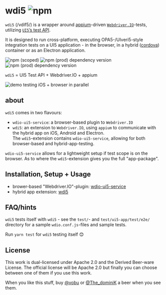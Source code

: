 # wdi5 ![npm](https://img.shields.io/npm/v/wdi5)

`wdi5` (/vdif5/) is a wrapper around [appium](http://appium.io)-driven [`Webdriver.IO`](https://webdriver.io)-tests, utilizing [`UI5`’s test API](https://ui5.sap.com/#/api/sap.ui.test).

It is designed to run cross-platform, executing OPA5-/UIveri5-style integration tests on a UI5 application - in the browser, in a hybrid ([cordova](https://cordova.apache.org)) container or as an Electron application.

![npm (scoped)](https://img.shields.io/npm/v/@openui5/sap.ui.core?label=ui5) ![npm (prod) dependency version](https://img.shields.io/npm/dependency-version/wdi5/webdriverio) ![npm (prod) dependency version](https://img.shields.io/npm/dependency-version/wdi5/appium)

`wdi5` = UI5 Test API + Webdriver.IO + appium

![demo testing iOS + browser in parallel](./docs/demo-testing.gif)

## about

`wdi5` comes in two flavours:
- `wdio-ui5-service`: a browser-based plugin to `Webdriver.IO`
- `wdi5`: an extension to `Webdriver.IO`, using `appium` to communicate with the hybrid app on iOS, Android and Electron.  
  The `wdi5`-extension contains `wdio-ui5-service`, allowing for both browser-based and hybrid-app-testing.

`wdio-ui5-service` allows for a lightweight setup if test scope is on the browser. As to where the `wdi5`-extension gives you the full "app-package".

## Installation, Setup + Usage

* brower-based "Webdriver.IO"-plugin: [wdio-ui5-service](./wdio-ui-service/README.md)
* hybrid app extension: [wdi5](./wdi5/README.md)


## FAQ/hints

`wdi5` tests itself with `wdi5` - see the `test/`- and `test/ui5-app/test/e2e/` directory for a sample `wdio.conf.js`-files and sample tests.  

Run `yarn test` for `wdi5` testing itself 😊

## License

This work is dual-licensed under Apache 2.0 and the Derived Beer-ware License. The official license will be Apache 2.0 but finally you can choose between one of them if you use this work.

When you like this stuff, buy [@vobu](https://twitter.com/vobu) or [@The_dominiK](https://twitter.com/The_dominiK) a beer when you see them.
